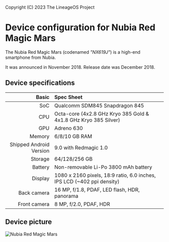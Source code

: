 Copyright (C) 2023 The LineageOS Project

Device configuration for Nubia Red Magic Mars
=============================================

The Nubia Red Magic Mars (codenamed _"NX619J"_) is a high-end smartphone from Nubia.

It was announced in November 2018. Release date was December 2018.

## Device specifications

Basic   | Spec Sheet
-------:|:-------------------------
SoC     | Qualcomm SDM845 Snapdragon 845
CPU     | Octa-core (4x2.8 GHz Kryo 385 Gold & 4x1.8 GHz Kryo 385 Silver)
GPU     | Adreno 630
Memory  | 6/8/10 GB RAM
Shipped Android Version | 9.0 with Redmagic 1.0
Storage | 64/128/256 GB
Battery | Non-removable Li-Po 3800 mAh battery
Display | 1080 x 2160 pixels, 18:9 ratio, 6.0 inches, IPS LCD (~402 ppi density)
Back camera  | 16 MP, f/1.8, PDAF, LED flash, HDR, panorama
Front camera | 8 MP, f/2.0, PDAF, HDR

## Device picture

![Nubia Red Magic Mars](https://gsm-img.gishan.cc/9095/9.jpg "Nubia Red Magic Mars")
